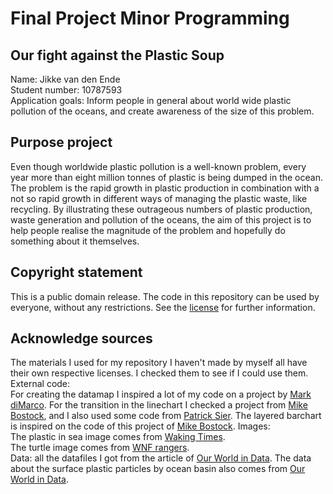 # Final Project Minor Programming

## Our fight against the Plastic Soup

Name: Jikke van den Ende  
Student number: 10787593  
Application goals: Inform people in general about world wide plastic pollution
of the oceans, and create awareness of the size of this problem.

## Purpose project
Even though worldwide plastic pollution is a well-known problem, every year more than eight million tonnes of plastic is being dumped in the ocean. The problem is the rapid growth in plastic production in combination with a not so rapid growth in different ways of managing the plastic waste, like recycling. By illustrating these outrageous numbers of plastic production, waste generation and pollution of the oceans, the aim of this project is to help people realise the magnitude of the problem and hopefully do something about it themselves.

## Copyright statement
This is a public domain release. The code in this repository can be used by everyone, without any restrictions. See the [license](LICENSE) for further information.

## Acknowledge sources
The materials I used for my repository I haven't made by myself all have their
own respective licenses. I checked them to see if I could use them.  
External code:  
For creating the datamap I inspired a lot of my code on a project by [Mark diMarco](http://datamaps.github.io/). For the transition in the linechart I checked a project from [Mike Bostock](https://bl.ocks.org/mbostock/5649592), and I also used some code from [Patrick Sier](https://bl.ocks.org/pjsier/fbf9317b31f070fd540c5523fef167ac). The layered barchart is inspired on the code of this project of [Mike Bostock](https://bl.ocks.org/mbostock/b5935342c6d21928111928401e2c8608). 
Images:  
The plastic in sea image comes from [Waking Times](https://www.wakingtimes.com/2018/03/21/the-amount-of-plastic-in-oceans-will-triple-within-seven-years-says-major-report/).  
The turtle image comes from [WNF rangers](https://rangers.wnf.nl/info/7-tips-om-minder-plastic-te-gebruiken.htm).  
Data: all the datafiles I got from the article of [Our World in Data](https://ourworldindata.org/plastic-pollution). The data about the surface plastic particles by ocean basin also comes from [Our World in Data](https://ourworldindata.org/grapher/surface-plastic-particles-by-ocean).
